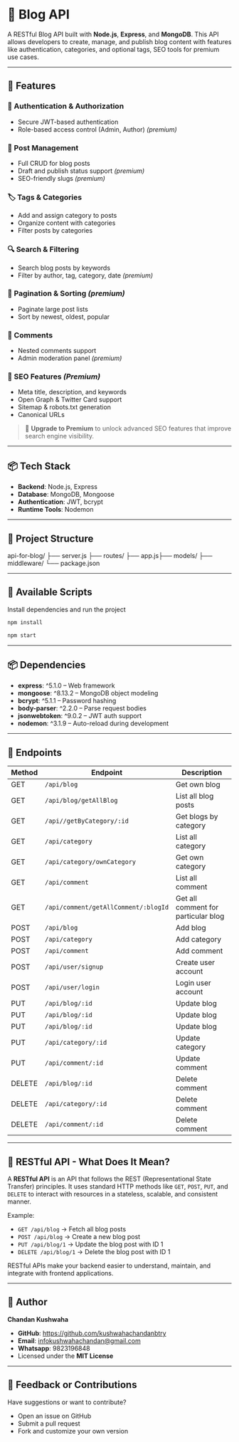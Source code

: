 # 📝 Blog API

A RESTful Blog API built with **Node.js**, **Express**, and **MongoDB**. This API allows developers to create, manage, and publish blog content with features like authentication, categories, and optional tags, SEO tools for premium use cases.

---

## 🚀 Features

### 🔐 Authentication & Authorization
- Secure JWT-based authentication
- Role-based access control (Admin, Author) *(premium)*

### 📝 Post Management
- Full CRUD for blog posts
- Draft and publish status support *(premium)*
- SEO-friendly slugs *(premium)*

### 🏷️ Tags & Categories
- Add and assign category to posts
- Organize content with categories
- Filter posts by categories

### 🔍 Search & Filtering
- Search blog posts by keywords
- Filter by author, tag, category, date *(premium)*

### 📅 Pagination & Sorting *(premium)*
- Paginate large post lists
- Sort by newest, oldest, popular

### 💬 Comments
- Nested comments support
- Admin moderation panel *(premium)*

### 🌟 SEO Features *(Premium)*
- Meta title, description, and keywords
- Open Graph & Twitter Card support
- Sitemap & robots.txt generation
- Canonical URLs

> 🔐 **Upgrade to Premium** to unlock advanced SEO features that improve search engine visibility.

---

## 📦 Tech Stack

- **Backend**: Node.js, Express
- **Database**: MongoDB, Mongoose
- **Authentication**: JWT, bcrypt
- **Runtime Tools**: Nodemon

---

## 📂 Project Structure
api-for-blog/ ├── server.js ├── routes/ ├── app.js├── models/ ├── middleware/ └── package.json

---

## 📌 Available Scripts

Install dependencies and run the project

```bash
npm install

npm start

```
---

## 📦 Dependencies

- **express**: ^5.1.0 – Web framework
- **mongoose**: ^8.13.2 – MongoDB object modeling
- **bcrypt**: ^5.1.1 – Password hashing
- **body-parser**: ^2.2.0 – Parse request bodies
- **jsonwebtoken**: ^9.0.2 – JWT auth support
- **nodemon**: ^3.1.9 – Auto-reload during development

---

## 📌 Endpoints

| Method | Endpoint                                         | Description                          |
|--------|--------------------------------------------------|--------------------------------------|
| GET    | `/api/blog`                                  | Get own blog                         |
| GET    | `/api/blog/getAllBlog`                       | List all blog posts                  |
| GET    | `/api//getByCategory/:id`                    | Get blogs by category                |
| GET    | `/api/category`                              | List all category                    |
| GET    | `/api/category/ownCategory`                  | Get own category                     |
| GET    | `/api/comment`                               | List all comment                     |
| GET    | `/api/comment/getAllComment/:blogId`         | Get all comment for particular blog  |
| POST   | `/api/blog`                                  | Add blog                             |
| POST   | `/api/category`                              | Add category                         |
| POST   | `/api/comment`                               | Add comment                          |
| POST   | `/api/user/signup`                           | Create user account                  |
| POST   | `/api/user/login`                            | Login user account                   |
| PUT    | `/api/blog/:id`                              | Update blog                          |
| PUT    | `/api/blog/:id`                              | Update blog                          |
| PUT    | `/api/blog/:id`                              | Update blog                          |
| PUT    | `/api/category/:id`                          | Update category                      |
| PUT    | `/api/comment/:id`                           | Update comment                       |
| DELETE | `/api/blog/:id`                              | Delete comment                       |
| DELETE | `/api/category/:id`                          | Delete comment                       |
| DELETE | `/api/comment/:id`                           | Delete comment                       |

---

## 📖 RESTful API - What Does It Mean?

A **RESTful API** is an API that follows the REST (Representational State Transfer) principles. It uses standard HTTP methods like `GET`, `POST`, `PUT`, and `DELETE` to interact with resources in a stateless, scalable, and consistent manner.

Example:
- `GET /api/blog` → Fetch all blog posts
- `POST /api/blog` → Create a new blog post
- `PUT /api/blog/1` → Update the blog post with ID 1
- `DELETE /api/blog/1` → Delete the blog post with ID 1

RESTful APIs make your backend easier to understand, maintain, and integrate with frontend applications.

---

## 👤 Author
**Chandan Kushwaha**
- **GitHub**: https://github.com/kushwahachandanbtry
- **Email**: infokushwahachandan@gmail.com
- **Whatsapp**: 9823196848
- Licensed under the **MIT License**

---

## 💬 Feedback or Contributions
Have suggestions or want to contribute?
- Open an issue on GitHub
- Submit a pull request
- Fork and customize your own version
